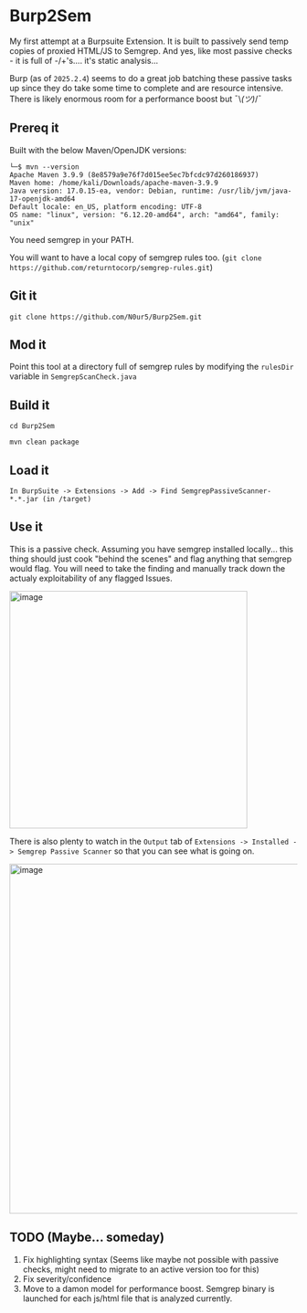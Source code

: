 # Burp2Sem
My first attempt at a Burpsuite Extension. It is built to passively send temp copies of proxied HTML/JS to Semgrep. And yes, like most passive checks - it is full of -/+'s.... it's static analysis... 

Burp (as of `2025.2.4`) seems to do a great job batching these passive tasks up since they do take some time to complete and are resource intensive. There is likely enormous room for a performance boost but  ¯\\_(ツ)_/¯

## Prereq it
Built with the below Maven/OpenJDK versions:
```
└─$ mvn --version     
Apache Maven 3.9.9 (8e8579a9e76f7d015ee5ec7bfcdc97d260186937)
Maven home: /home/kali/Downloads/apache-maven-3.9.9
Java version: 17.0.15-ea, vendor: Debian, runtime: /usr/lib/jvm/java-17-openjdk-amd64
Default locale: en_US, platform encoding: UTF-8
OS name: "linux", version: "6.12.20-amd64", arch: "amd64", family: "unix"
```

You need semgrep in your PATH. 

You will want to have a local copy of semgrep rules too. (`git clone https://github.com/returntocorp/semgrep-rules.git`)

## Git it
`git clone https://github.com/N0ur5/Burp2Sem.git`

## Mod it
Point this tool at a directory full of semgrep rules by modifying the `rulesDir` variable in `SemgrepScanCheck.java`

## Build it
`cd Burp2Sem`

`mvn clean package`

## Load it
`In BurpSuite -> Extensions -> Add -> Find SemgrepPassiveScanner-*.*.jar (in /target)`

## Use it
This is a passive check. Assuming you have semgrep installed locally... this thing should just cook "behind the scenes" and flag anything that semgrep would flag. You will need to take the finding and manually track down the actualy exploitability of any flagged Issues.

<img width="416" alt="image" src="https://github.com/user-attachments/assets/6b302ae7-834a-445f-856b-92047ce87326" />

There is also plenty to watch in the `Output` tab of `Extensions -> Installed -> Semgrep Passive Scanner` so that you can see what is going on.

<img width="613" alt="image" src="https://github.com/user-attachments/assets/772b0b36-bd17-4423-85ff-f912ffa92bb7" />



## TODO (Maybe... someday)
1. Fix highlighting syntax (Seems like maybe not possible with passive checks, might need to migrate to an active version too for this)
2. Fix severity/confidence
3. Move to a damon model for performance boost. Semgrep binary is launched for each js/html file that is analyzed currently. 
